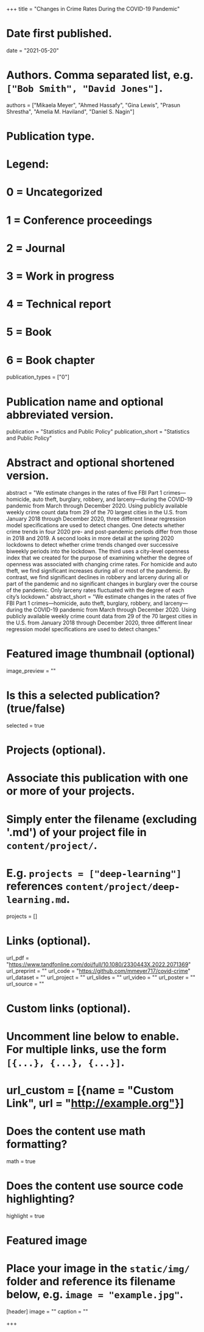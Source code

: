 +++
title = "Changes in Crime Rates During the COVID-19 Pandemic"

# Date first published.
date = "2021-05-20"

# Authors. Comma separated list, e.g. `["Bob Smith", "David Jones"]`.
authors = ["Mikaela Meyer", "Ahmed Hassafy", "Gina Lewis", "Prasun Shrestha", "Amelia M. Haviland", "Daniel S. Nagin"]

# Publication type.
# Legend:
# 0 = Uncategorized
# 1 = Conference proceedings
# 2 = Journal
# 3 = Work in progress
# 4 = Technical report
# 5 = Book
# 6 = Book chapter
publication_types = ["0"]

# Publication name and optional abbreviated version.
publication = "Statistics and Public Policy"
publication_short = "Statistics and Public Policy"

# Abstract and optional shortened version.
abstract = "We estimate changes in the rates of five FBI Part 1 crimes—homicide, auto theft, burglary, robbery, and larceny—during the COVID-19 pandemic from March through December 2020. Using publicly available weekly crime count data from 29 of the 70 largest cities in the U.S. from January 2018 through December 2020, three different linear regression model specifications are used to detect changes. One detects whether crime trends in four 2020 pre- and post-pandemic periods differ from those in 2018 and 2019. A second looks in more detail at the spring 2020 lockdowns to detect whether crime trends changed over successive biweekly periods into the lockdown. The third uses a city-level openness index that we created for the purpose of examining whether the degree of openness was associated with changing crime rates. For homicide and auto theft, we find significant increases during all or most of the pandemic. By contrast, we find significant declines in robbery and larceny during all or part of the pandemic and no significant changes in burglary over the course of the pandemic. Only larceny rates fluctuated with the degree of each city’s lockdown."
abstract_short = "We estimate changes in the rates of five FBI Part 1 crimes—homicide, auto theft, burglary, robbery, and larceny—during the COVID-19 pandemic from March through December 2020. Using publicly available weekly crime count data from 29 of the 70 largest cities in the U.S. from January 2018 through December 2020, three different linear regression model specifications are used to detect changes."
# Featured image thumbnail (optional)
image_preview = ""

# Is this a selected publication? (true/false)
selected = true

# Projects (optional).
#   Associate this publication with one or more of your projects.
#   Simply enter the filename (excluding '.md') of your project file in `content/project/`.
#   E.g. `projects = ["deep-learning"]` references `content/project/deep-learning.md`.
projects = []

# Links (optional).
url_pdf = "https://www.tandfonline.com/doi/full/10.1080/2330443X.2022.2071369"
url_preprint = ""
url_code = "https://github.com/mmeyer717/covid-crime"
url_dataset = ""
url_project = ""
url_slides = ""
url_video = ""
url_poster = ""
url_source = ""

# Custom links (optional).
#   Uncomment line below to enable. For multiple links, use the form `[{...}, {...}, {...}]`.
# url_custom = [{name = "Custom Link", url = "http://example.org"}]

# Does the content use math formatting?
math = true

# Does the content use source code highlighting?
highlight = true

# Featured image
# Place your image in the `static/img/` folder and reference its filename below, e.g. `image = "example.jpg"`.
[header]
image = ""
caption = ""

+++
